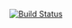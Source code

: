 [![Build Status](https://travis-ci.org/edmocosta/queryfy.svg?branch=master)](https://travis-ci.org/edmocosta/queryfy)